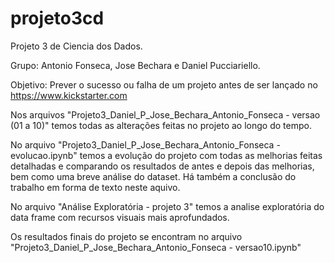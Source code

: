 # projeto3cd

Projeto 3 de Ciencia dos Dados.

Grupo: 
Antonio Fonseca, Jose Bechara e Daniel Pucciariello.

Objetivo:
Prever o sucesso ou falha de um projeto antes de ser lançado no https://www.kickstarter.com 

Nos arquivos "Projeto3_Daniel_P_Jose_Bechara_Antonio_Fonseca - versao (01 a 10)" temos todas as alterações feitas no projeto ao longo do tempo.

No arquivo "Projeto3_Daniel_P_Jose_Bechara_Antonio_Fonseca - evolucao.ipynb" temos a evolução do projeto com todas as melhorias feitas detalhadas e comparando os resultados de antes e depois das melhorias, bem como uma breve análise do dataset. Há também a conclusão do trabalho em forma de texto neste aquivo.

No arquivo "Análise Exploratória - projeto 3" temos a analise exploratória do data frame com recursos visuais mais aprofundados.

Os resultados finais do projeto se encontram no arquivo "Projeto3_Daniel_P_Jose_Bechara_Antonio_Fonseca - versao10.ipynb"

